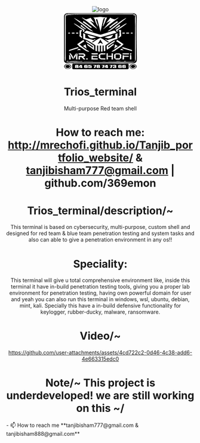 <div align="center">
<img src="https://github.com/user-attachments/assets/9a0c4f8b-80d4-472f-a7ad-340f05c3dbc1" alt="logo" width="450" height="auto" />
</div>
<div align="center">

  <img src="https://github.com/MrEchoFi/MrEchoFi/raw/4274f537dec313ac7dde4403fe0fae24259beade/Mr.EchoFi-New-Logo-with-ASCII.jpg" alt="logo" width="200" height="auto" />
  <h1>Trios_terminal</h1>
   
  <p>
    Multi-purpose Red team shell
  </p>

# How to reach me: http://mrechofi.github.io/Tanjib_portfolio_website/ & tanjibisham777@gmail.com | github.com/369emon

# Trios_terminal/description/~
  This terminal is based on cybersecurity, multi-purpose, custom shell and designed for red team & blue team penetration testing
   and system tasks and also can able to give a penetration environment in any os!!
# Speciality: 
  This terminal will give u total comprehensive environment like, inside this terminal it have in-build penetration testing tools, giving you a proper lab environment
  for penetration testing, having own powerful domain for user and yeah you can also run this terminal in windows, wsl, ubuntu, debian, mint, kali. 
  Specially this have a in-build defensive functionality for keylogger, rubber-ducky, malware, ransomware. 
# Video/~ 

https://github.com/user-attachments/assets/4cd722c2-0d46-4c38-add6-4e663315edc0



# Note/~ This project is underdeveloped! we are still working on this ~/
</div>
- 📫 How to reach me **tanjibisham777@gmail.com & tanjibisham888@gmail.com**
